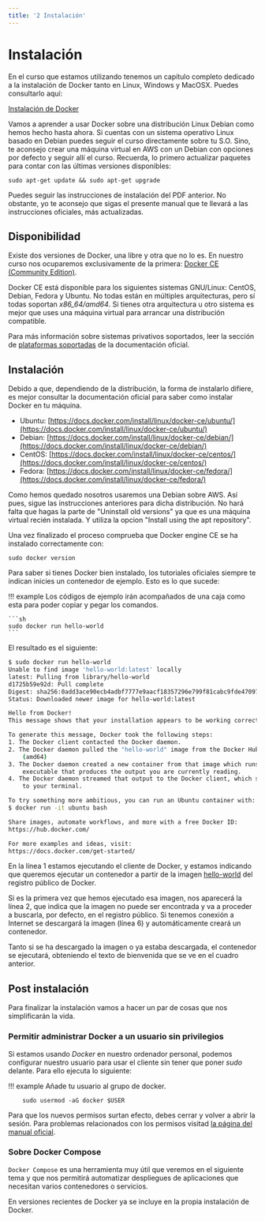 ```yaml
---
title: '2 Instalación'
---
```


# Instalación

En el curso que estamos utilizando tenemos un capítulo completo dedicado a la instalación de Docker tanto en Linux, Windows y MacOSX. Puedes consultarlo aquí:


[Instalación de Docker](CursoDockerKubernetes_2025/UD02.01-Instalacion_de_Docker.pdf)

                      
Vamos a aprender a usar Docker sobre una distribución Linux Debian como hemos hecho hasta ahora. Si cuentas con un sistema operativo Linux basado en Debian puedes seguir el curso directamente sobre tu S.O. Sino, te aconsejo crear una máquina virtual en AWS con un Debian con opciones por defecto y seguir allí el curso. Recuerda, lo primero actualizar paquetes para contar con las últimas versiones disponibles:

    sudo apt-get update && sudo apt-get upgrade

Puedes seguir las instrucciones de instalación del PDF anterior. No obstante, yo te aconsejo que sigas el presente manual que te llevará a las instrucciones oficiales, más actualizadas.

## Disponibilidad

Existe dos versiones de Docker, una libre y otra que no lo es. En nuestro curso nos ocuparemos exclusivamente de la primera: [Docker CE (Community Edition)](https://docs.docker.com/install/).

Docker CE está disponible para los siguientes sistemas GNU/Linux: CentOS, Debian, Fedora y Ubuntu. No todas están en múltiples arquitecturas, pero sí todas soportan _x86\_64/amd64_. Si tienes otra arquitectura u otro sistema es mejor que uses una máquina virtual para arrancar una distribución compatible.

Para más información sobre sistemas privativos soportados, leer la sección de [plataformas soportadas](https://docs.docker.com/install/#supported-platforms) de la documentación oficial.

## Instalación

Debido a que, dependiendo de la distribución, la forma de instalarlo difiere, es mejor consultar la documentación oficial para saber como instalar Docker en tu máquina.

* Ubuntu: [https://docs.docker.com/install/linux/docker-ce/ubuntu/](https://docs.docker.com/install/linux/docker-ce/ubuntu/)
* Debian: [https://docs.docker.com/install/linux/docker-ce/debian/](https://docs.docker.com/install/linux/docker-ce/debian/)
* CentOS: [https://docs.docker.com/install/linux/docker-ce/centos/](https://docs.docker.com/install/linux/docker-ce/centos/)
* Fedora: [https://docs.docker.com/install/linux/docker-ce/fedora/](https://docs.docker.com/install/linux/docker-ce/fedora/)

Como hemos quedado nosotros usaremos una Debian sobre AWS. Así pues, sigue las instrucciones anteriores para dicha distribución. No hará falta que hagas la parte de "Uninstall old versions" ya que es una máquina virtual recién instalada. Y utiliza la opcion "Install using the apt repository".

Una vez finalizado el proceso comprueba que Docker engine CE se ha instalado correctamente con:

    sudo docker version

Para saber si tienes Docker bien instalado, los tutoriales oficiales siempre te indican inicies un contenedor de ejemplo. Esto es lo que sucede:

!!! example
    Los códigos de ejemplo irán acompañados de una caja como esta para poder copiar y pegar los comandos.
    
    ```sh
    sudo docker run hello-world
    ```

El resultado es el siguiente:

```sh hl_lines="1 2 6"
$ sudo docker run hello-world
Unable to find image 'hello-world:latest' locally
latest: Pulling from library/hello-world
d1725b59e92d: Pull complete 
Digest: sha256:0add3ace90ecb4adbf7777e9aacf18357296e799f81cabc9fde470971e499788
Status: Downloaded newer image for hello-world:latest

Hello from Docker!
This message shows that your installation appears to be working correctly.

To generate this message, Docker took the following steps:
1. The Docker client contacted the Docker daemon.
2. The Docker daemon pulled the "hello-world" image from the Docker Hub.
    (amd64)
3. The Docker daemon created a new container from that image which runs the
    executable that produces the output you are currently reading.
4. The Docker daemon streamed that output to the Docker client, which sent it
    to your terminal.

To try something more ambitious, you can run an Ubuntu container with:
$ docker run -it ubuntu bash

Share images, automate workflows, and more with a free Docker ID:
https://hub.docker.com/

For more examples and ideas, visit:
https://docs.docker.com/get-started/
```

En la línea 1 estamos ejecutando el cliente de Docker, y estamos indicando que queremos ejecutar un contenedor a partir de la imagen [hello-world](https://hub.docker.com/_/hello-world/) del registro público de Docker.

Si es la primera vez que hemos ejecutado esa imagen, nos aparecerá la línea 2, que indica que la imagen no puede ser encontrada y va a proceder a buscarla, por defecto, en el registro público. Si tenemos conexión a Internet se descargará la imagen  (línea 6) y automáticamente creará un contenedor.

Tanto si se ha descargado la imagen o ya estaba descargada, el contenedor se ejecutará, obteniendo el texto de bienvenida que se ve en el cuadro anterior.

## Post instalación

Para finalizar la instalación vamos a hacer un par de cosas que nos simplificarán la vida.

### Permitir administrar Docker a un usuario sin privilegios

Si estamos usando _Docker_ en nuestro ordenador personal, podemos configurar nuestro usuario para usar el cliente sin tener que poner _sudo_ delante. Para ello ejecuta lo siguiente:

!!! example
    Añade tu usuario al grupo de docker.

        sudo usermod -aG docker $USER

Para que los nuevos permisos surtan efecto, debes cerrar y volver a abrir la sesión. Para problemas relacionados con los permisos visitad [la página del manual oficial](https://docs.docker.com/install/linux/linux-postinstall/#manage-docker-as-a-non-root-user).

### Sobre Docker Compose

`Docker Compose` es una herramienta muy útil que veremos en el siguiente tema y que nos permitirá automatizar despliegues de aplicaciones que necesitan varios contenedores o servicios.

En versiones recientes de Docker ya se incluye en la propia instalación de Docker.
